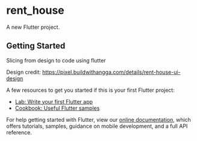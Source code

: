 # rent_house

A new Flutter project.

## Getting Started

Slicing from design to code using flutter

Design credit:
https://pixel.buildwithangga.com/details/rent-house-ui-design

A few resources to get you started if this is your first Flutter project:

- [Lab: Write your first Flutter app](https://flutter.dev/docs/get-started/codelab)
- [Cookbook: Useful Flutter samples](https://flutter.dev/docs/cookbook)

For help getting started with Flutter, view our
[online documentation](https://flutter.dev/docs), which offers tutorials,
samples, guidance on mobile development, and a full API reference.
